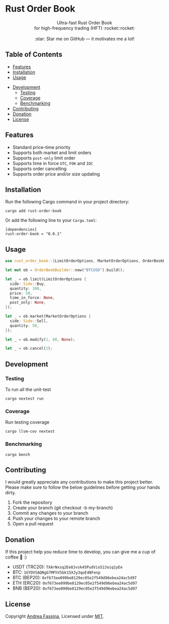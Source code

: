 # Rust Order Book

<p align="center">
Ultra-fast Rust Order Book </br> for high-frequency trading (HFT) :rocket::rocket: </br></br>
:star: Star me on GitHub — it motivates me a lot!
</p>

## Table of Contents

- [Features](#features)
- [Installation](#installation)
- [Usage](#usage)
<!-- - [Conditional Orders](#conditional-orders)
- [About Primary Functions](#about-primary-functions)
  - [Create Limit order `limit()`](#create-limit-order)
  - [Create Market order `market()`](#create-market-order)
  - [Modify an existing order `modifiy()`](#modify-an-existing-order)
  - [Cancel order `cancel()`](#cancel-order) -->
- [Development](#development)
  - [Testing](#testing)
  - [Coverage](#coverage)
  - [Benchmarking](#benchmarking)
- [Contributing](#contributing)
- [Donation](#donation)
- [License](#license)

## Features
- Standard price-time priority
- Supports both market and limit orders
- Supports `post-only` limit order
- Supports time in force `GTC`, `FOK` and `IOC`
- Supports order cancelling
- Supports order price and/or size updating

## Installation

Run the following Cargo command in your project directory:

```
cargo add rust-order-book
```

Or add the following line to your `Cargo.toml`:
```
[dependencies]
rust-order-book = "0.0.1"
```

## Usage
```rs
use rust_order_book::{LimitOrderOptions, MarketOrderOptions, OrderBookBuilder, Side};

let mut ob = OrderBookBuilder::new("BTCUSD").build();

let _ = ob.limit(LimitOrderOptions {
  side: Side::Buy,
  quantity: 100,
  price: 50,
  time_in_force: None,
  post_only: None,
});

let _ = ob.market(MarketOrderOptions {
  side: Side::Sell,
  quantity: 50,
});

let _ = ob.modify(1, 60, None);

let _ = ob.cancel(1);
```

## Development
### Testing

To run all the unit-test

```
cargo nextest run
```

### Coverage

Run testing coverage

```
cargo llvm-cov nextest
```

### Benchmarking

```
cargo bench
```

## Contributing

I would greatly appreciate any contributions to make this project better. Please make sure to follow the below guidelines before getting your hands dirty.

1. Fork the repository
2. Create your branch (git checkout -b my-branch)
3. Commit any changes to your branch
4. Push your changes to your remote branch
5. Open a pull request

## Donation

If this project help you reduce time to develop, you can give me a cup of coffee 🍵 :)

- USDT (TRC20): `TXArNxsq2Ee8Jvsk45PudVio52Joiq1yEe`
- BTC: `1GYDVSAQNgG7MFhV5bk15XJy3qoE4NFenp`
- BTC (BEP20): `0xf673ee099be8129ec05e2f549d96ebea24ac5d97`
- ETH (ERC20): `0xf673ee099be8129ec05e2f549d96ebea24ac5d97`
- BNB (BEP20): `0xf673ee099be8129ec05e2f549d96ebea24ac5d97`

## License

Copyright [Andrea Fassina](https://github.com/fasenderos), Licensed under [MIT](LICENSE).
